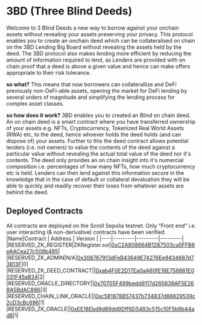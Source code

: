 # 3BD (Three Blind Deeds)
Welcome to 3 Blind Deeds a new way to borrow against your onchain assets without revealing your assets preserving your privacy.
This protocol enables you to create an onchain deed which can be collateralised on chain on the 3BD Lending Big Board without revealing the
assets held by the deed. The 3BD protocol also makes lending more efficient by reducing the amount of information required to lend, as Lenders 
are provided with on chain proof that a deed is above a given value and hence can make offers appropriate to their risk tolerance. 

**so what?**
This means that now borrowers can collaterallize and DeFi previously non-DeFi-able assets, opening the market for DeFi lending by several orders of magnitude and simplifying the lending process for complex asset classes. 

**so how does it work?** 
3BD enables you to created an Blind on chain deed. An on chain deed is a smart contract where you have transferred ownership of your assets e.g. 
NFTs, Cryptocurrency, Tokenized Real World Assets (RWA) etc, to the deed, hence whoever holds the deed holds (and can dispose of) your assets. 
Further to this the deed contract allows potential lenders (i.e. not owners) to value the contents of the deed against a particular value 
without revealing the actual total value of the deed nor it's contents. The deed only provides an on chain insight into it's numercial 
composition i.e. percentages of how many NFTs, how much cryptocurrency etc is held. Lenders can then lend against this information secure in the 
knowledge that in the case of default or collateral devaluation they will be able to quickly and readily recover their loses  from whatever 
assets are behind the deed.


## Deployed Contracts
All contracts are deployed on the Scroll Sepolia testnet. Only "Front end" i.e. user interacting (& non-derivative) contracts have been verified. 
|Name|Contract | Address | Version |
|----|---------|---------|---------|
|RESERVED_ZK_REGISTER|ZKRegister.sol|[0xC2A808664B1287503ca5FFB6eAACea27c508b495](https://sepolia.scrollscan.dev/address/0xC2A808664B1287503ca5FFB6eAACea27c508b495#code)|
|RESERVED_ZK_ADMIN|N/A|[0x308767913dFeB43649E74276Ee9434687d73813F](https://sepolia.scrollscan.dev/address/0x308767913dFeB43649E74276Ee9434687d73813F#code)|0|
|RESERVED_ZK_DEED_CONTRACT||[0xab4F0E2D17Ea0aA60fE18E758661E0031F45aB34](https://sepolia.scrollscan.dev/address/0xab4F0E2D17Ea0aA60fE18E758661E0031F45aB34#code)|2|
|RESERVED_ORACLE_DIRECTORY||[0x70705F499bedd9117d265839AF5E26BA5BdAC886](https://sepolia.scrollscan.dev/address/0x70705F499bedd9117d265839AF5E26BA5BdAC886#code)|3|
|RESERVED_CHAIN_LINK_ORACLE||[0xc581878B57437b734837d88629539c2cD3cBc696](https://sepolia.scrollscan.dev/address/0xc581878B57437b734837d88629539c2cD3cBc696#code)|1|
|RESERVED_ZK_ORACLE||[0xEE18Ebd9d89dd9Dff6D5483c515c10F5b9b44ad8](https://sepolia.scrollscan.dev/address/0xEE18Ebd9d89dd9Dff6D5483c515c10F5b9b44ad8#code)|1|
